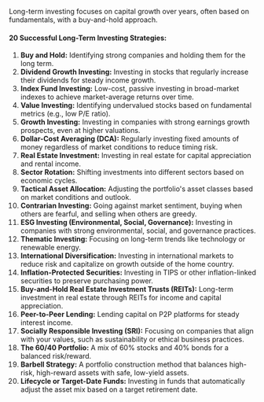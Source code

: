 Long-term investing focuses on capital growth over years, often based on fundamentals, with a buy-and-hold approach.

#### 20 Successful Long-Term Investing Strategies:

1. **Buy and Hold:** Identifying strong companies and holding them for the long term.
2. **Dividend Growth Investing:** Investing in stocks that regularly increase their dividends for steady income growth.
3. **Index Fund Investing:** Low-cost, passive investing in broad-market indexes to achieve market-average returns over time.
4. **Value Investing:** Identifying undervalued stocks based on fundamental metrics (e.g., low P/E ratio).
5. **Growth Investing:** Investing in companies with strong earnings growth prospects, even at higher valuations.
6. **Dollar-Cost Averaging (DCA):** Regularly investing fixed amounts of money regardless of market conditions to reduce timing risk.
7. **Real Estate Investment:** Investing in real estate for capital appreciation and rental income.
8. **Sector Rotation:** Shifting investments into different sectors based on economic cycles.
9. **Tactical Asset Allocation:** Adjusting the portfolio's asset classes based on market conditions and outlook.
10. **Contrarian Investing:** Going against market sentiment, buying when others are fearful, and selling when others are greedy.
11. **ESG Investing (Environmental, Social, Governance):** Investing in companies with strong environmental, social, and governance practices.
12. **Thematic Investing:** Focusing on long-term trends like technology or renewable energy.
13. **International Diversification:** Investing in international markets to reduce risk and capitalize on growth outside of the home country.
14. **Inflation-Protected Securities:** Investing in TIPS or other inflation-linked securities to preserve purchasing power.
15. **Buy-and-Hold Real Estate Investment Trusts (REITs):** Long-term investment in real estate through REITs for income and capital appreciation.
16. **Peer-to-Peer Lending:** Lending capital on P2P platforms for steady interest income.
17. **Socially Responsible Investing (SRI):** Focusing on companies that align with your values, such as sustainability or ethical business practices.
18. **The 60/40 Portfolio:** A mix of 60% stocks and 40% bonds for a balanced risk/reward.
19. **Barbell Strategy:** A portfolio construction method that balances high-risk, high-reward assets with safe, low-yield assets.
20. **Lifecycle or Target-Date Funds:** Investing in funds that automatically adjust the asset mix based on a target retirement date.